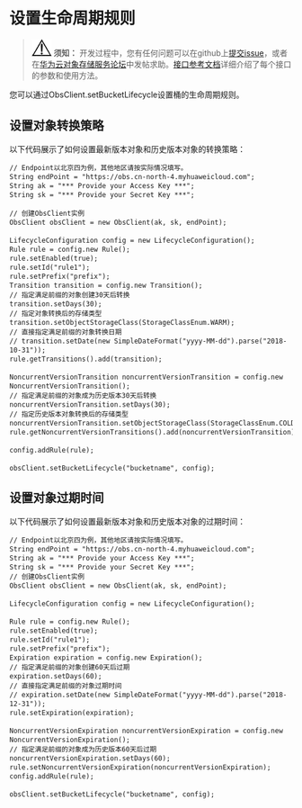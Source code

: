 # 设置生命周期规则<a name="obs_21_1102"></a>

>![](public_sys-resources/icon-notice.gif) **须知：** 
>开发过程中，您有任何问题可以在github上[提交issue](https://github.com/huaweicloud/huaweicloud-sdk-java-obs/issues)，或者在[华为云对象存储服务论坛](https://bbs.huaweicloud.com/forum/forum-620-1.html)中发帖求助。[接口参考文档](https://obssdk.obs.cn-north-1.myhuaweicloud.com/apidoc/cn/java/index.html)详细介绍了每个接口的参数和使用方法。

您可以通过ObsClient.setBucketLifecycle设置桶的生命周期规则。

## 设置对象转换策略<a name="section103137452516"></a>

以下代码展示了如何设置最新版本对象和历史版本对象的转换策略：

```
// Endpoint以北京四为例，其他地区请按实际情况填写。
String endPoint = "https://obs.cn-north-4.myhuaweicloud.com";
String ak = "*** Provide your Access Key ***";
String sk = "*** Provide your Secret Key ***";

// 创建ObsClient实例
ObsClient obsClient = new ObsClient(ak, sk, endPoint);

LifecycleConfiguration config = new LifecycleConfiguration();
Rule rule = config.new Rule();
rule.setEnabled(true);
rule.setId("rule1");
rule.setPrefix("prefix");
Transition transition = config.new Transition();
// 指定满足前缀的对象创建30天后转换
transition.setDays(30);
// 指定对象转换后的存储类型
transition.setObjectStorageClass(StorageClassEnum.WARM);
// 直接指定满足前缀的对象转换日期
// transition.setDate(new SimpleDateFormat("yyyy-MM-dd").parse("2018-10-31")); 
rule.getTransitions().add(transition);

NoncurrentVersionTransition noncurrentVersionTransition = config.new NoncurrentVersionTransition();
// 指定满足前缀的对象成为历史版本30天后转换
noncurrentVersionTransition.setDays(30);
// 指定历史版本对象转换后的存储类型
noncurrentVersionTransition.setObjectStorageClass(StorageClassEnum.COLD);
rule.getNoncurrentVersionTransitions().add(noncurrentVersionTransition);

config.addRule(rule);

obsClient.setBucketLifecycle("bucketname", config);
```

## 设置对象过期时间<a name="section1530913401514"></a>

以下代码展示了如何设置最新版本对象和历史版本对象的过期时间：

```
// Endpoint以北京四为例，其他地区请按实际情况填写。
String endPoint = "https://obs.cn-north-4.myhuaweicloud.com";
String ak = "*** Provide your Access Key ***";
String sk = "*** Provide your Secret Key ***";
// 创建ObsClient实例
ObsClient obsClient = new ObsClient(ak, sk, endPoint);

LifecycleConfiguration config = new LifecycleConfiguration();

Rule rule = config.new Rule();
rule.setEnabled(true);
rule.setId("rule1");
rule.setPrefix("prefix");
Expiration expiration = config.new Expiration();
// 指定满足前缀的对象创建60天后过期
expiration.setDays(60);
// 直接指定满足前缀的对象过期时间
// expiration.setDate(new SimpleDateFormat("yyyy-MM-dd").parse("2018-12-31")); 
rule.setExpiration(expiration);

NoncurrentVersionExpiration noncurrentVersionExpiration = config.new NoncurrentVersionExpiration();
// 指定满足前缀的对象成为历史版本60天后过期
noncurrentVersionExpiration.setDays(60);
rule.setNoncurrentVersionExpiration(noncurrentVersionExpiration);
config.addRule(rule);

obsClient.setBucketLifecycle("bucketname", config);
```

